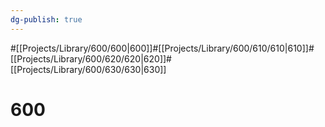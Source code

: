 ```yaml
---
dg-publish: true
---
```

#[[Projects/Library/600/600\|600]]#[[Projects/Library/600/610/610\|610]]#[[Projects/Library/600/620/620\|620]]#[[Projects/Library/600/630/630\|630]]

# 600

